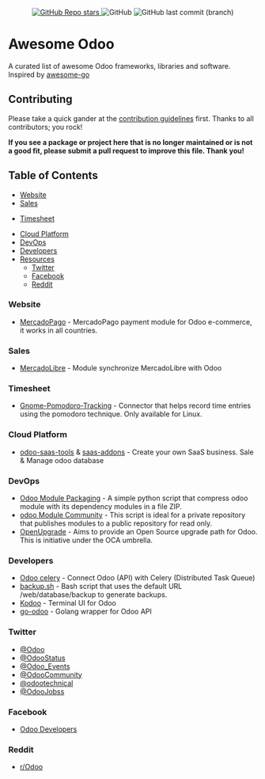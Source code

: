 <p align="center">  
  <a href="https://github.com/sentilis/awesome-odoo">
    <img alt="GitHub Repo stars" src="https://img.shields.io/github/stars/sentilis/awesome-odoo?style=social"/>
  </a>
  <a>
   <img alt="GitHub" src="https://img.shields.io/github/license/sentilis/awesome-odoo"/>
   </a>
   <a>
     <img alt="GitHub last commit (branch)" src="https://img.shields.io/github/last-commit/sentilis/awesome-odoo/master"/>
  </a>
</p>

# Awesome Odoo

A curated list of awesome Odoo frameworks, libraries and software. Inspired by [awesome-go](https://github.com/avelino/awesome-go)

## Contributing

Please take a quick gander at the [contribution guidelines](CONTRIBUTING.md) first. Thanks to all contributors; you rock!

**If you see a package or project here that is no longer maintained or is not a good fit, please submit a pull request to improve this file. Thank you!**


## Table of Contents

* [Website](#website)
* [Sales](#sales)
<!-- * [Finance](#finances) -->
<!-- * [Operation](#operation) -->
<!-- * [Manufacturing](#manufacturing) -->
<!-- * [Human resources](#human-resources) -->
<!-- * [Communication](#communication) -->
* [Timesheet](#timesheet)
<!-- * [Marketing](#marketing) -->
<!-- * [Customization](#customization) -->
* [Cloud Platform](#cloud-platform)
* [DevOps](#devops)
* [Developers](#developers)
* [Resources](#resources)
  * [Twitter](#twitter)
  * [Facebook](#facebook)  
  * [Reddit](#reddit)

### Website

* [MercadoPago](https://github.com/ctmil/payment_mercadopago) - MercadoPago payment module for Odoo e-commerce, it works in all countries.

### Sales

* [MercadoLibre](https://github.com/ctmil/meli_oerp) - Module synchronize MercadoLibre with Odoo

<!-- ## Finance -->

<!-- ## Operation -->

<!-- ## Manufacturing -->

<!-- ## Human resources -->

<!-- ## Communication -->

### Timesheet

* [Gnome-Pomodoro-Tracking](https://github.com/gnome-pomodoro/gnome-pomodoro-tracking) - Connector that helps record time entries using the pomodoro technique. Only available for Linux.

<!-- ## Marketing -->

<!-- ## Customization -->

### Cloud Platform

* [odoo-saas-tools](https://github.com/it-projects-llc/odoo-saas-tools)  & [saas-addons](https://github.com/it-projects-llc/saas-addons) - Create your own SaaS business. Sale & Manage odoo database

### DevOps

* [Odoo Module Packaging](https://github.com/sentilis/awesome-odoo/blob/master/tools/packaging.py) - A simple python script that compress odoo module with its dependency modules in a file ZIP.
* [odoo Module Community](https://github.com/sentilis/awesome-odoo/blob/master/tools/publish.sh) - This script is ideal for a private repository that publishes modules to a public repository for read only.
* [OpenUpgrade](https://github.com/OCA/OpenUpgrade) - Aims to provide an Open Source upgrade path for Odoo. This is  initiative under the OCA umbrella.
### Developers

* [Odoo celery](https://github.com/novacode-nl/odoo-celery) - Connect Odoo (API) with Celery (Distributed Task Queue)
* [backup.sh](https://medium.com/@josehbez/simple-cli-odoo-backup-60d91bc3b9ec) - Bash script that uses the default URL /web/database/backup to generate backups.
* [Kodoo](https://github.com/chermed/kodoo) - Terminal UI for Odoo
* [go-odoo](https://github.com/skilld-labs/go-odoo) - Golang wrapper for Odoo API


### Twitter
* [@Odoo](https://twitter.com/Odoo)
* [@OdooStatus](https://twitter.com/OdooStatus)
* [@Odoo_Events](https://twitter.com/Odoo_Events)
* [@OdooCommunity](https://twitter.com/OdooCommunity)
* [@odootechnical](https://twitter.com/odootechnical)
* [@OdooJobss](https://twitter.com/OdooJobss)

### Facebook
* [Odoo Developers](https://www.facebook.com/groups/440544916386445)

### Reddit

* [r/Odoo](https://www.reddit.com/r/Odoo/)

